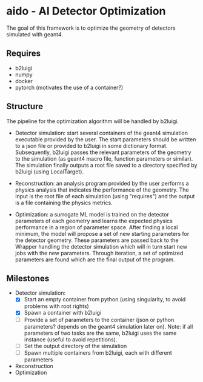 # aido - AI Detector Optimization

The goal of this framework is to optimize the geometry of detectors simulated with geant4.

## Requires

 - b2luigi
 - numpy
 - docker
 - pytorch (motivates the use of a container?)

## Structure

The pipeline for the optimization algorithm will be handled by b2luigi. 

 - Detector simulation: start several containers of the geant4 simulation executable provided by the user. The start parameters should be written to a json file or provided to b2luigi in some dictionary format. Subsequently, b2luigi passes the relevant parameters of the geometry to the simulation (as geant4 macro file, function parameters or similar). The simulation finally outputs a root file saved to a directory specified by b2luigi (using LocalTarget).

 - Reconstruction: an analysis program provided by the user performs a physics analysis that indicates the performance of the geometry. The input is the root file of each simulation (using "requires") and the output is a file containing the physics metrics. 

  - Optimization: a surrogate ML model is trained on the detector parameters of each geometry and learns the expected physics performance in a region of parameter space. After finding a local minimum, the model will propose a set of new starting parameters for the detector geometry. These parameters are passed back to the Wrapper handling the detector simulation which will in turn start new jobs with the new parameters. Through iteration, a set of optimized parameters are found which are the final output of the program.

  ## Milestones

  - Detector simulation:
    - [x] Start an empty container from python (using singularity, to avoid problems with root rights)
    - [x] Spawn a container with b2luigi
    - [ ] Provide a set of parameters to the container (json or python parameters? depends on the geant4 simulation later on). Note: if all parameters of two tasks are the same, b2luigi uses the same instance (useful to avoid repetitions).
    - [ ] Set the output directory of the simulation
    - [ ] Spawn multiple containers from b2luigi, each with different parameters

 - Reconstruction
 - Optimization
